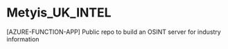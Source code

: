 # Metyis_UK_INTEL
[AZURE-FUNCTION-APP] Public repo to build an OSINT server for industry information 

